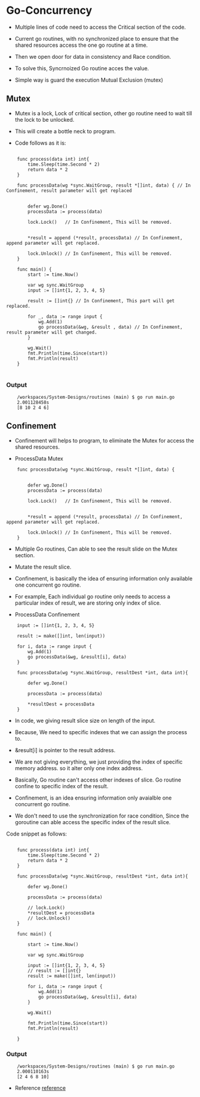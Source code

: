 

# Go-Concurrency

* Multiple lines of code need to access the Critical section of the code. 

* Current go routines, with no synchronized place to ensure that the shared resources access the one go routine at a time. 

* Then we open door for data in consistency and Race condition. 



* To solve this, Syncrnoized Go routine acces the value. 

* Simple way is guard the execution Mutual Exclusion (mutex)   


## Mutex 

* Mutex is a lock, Lock of critical section, other go routine need to wait till the lock to be unlocked. 

* This will create a bottle neck to program. 

* Code follows as it is: 

<pre>
<code>
    func process(data int) int{
        time.Sleep(time.Second * 2)
        return data * 2
    }

    func processData(wg *sync.WaitGroup, result *[]int, data) { // In Confinement, result parameter will get replaced
    
         
        defer wg.Done() 
        processData := process(data)

        lock.Lock()   // In Confinement, This will be removed.
        

        *result = append (*result, processData) // In Confinement, append parameter will get replaced.

        lock.Unlock() // In Confinement, This will be removed. 
    }

    func main() {
        start := time.Now()

        var wg sync.WaitGroup
        input := []int{1, 2, 3, 4, 5}

        result := []int{} // In Confinement, This part will get replaced. 

        for _, data := range input {
            wg.Add(1) 
            go processData(&wg, &result , data) // In Confinement, result parameter will get changed. 
        }

        wg.Wait() 
        fmt.Println(time.Since(start))
	    fmt.Println(result)
    }
</code>
</pre>

### Output 

```
    /workspaces/System-Designs/routines (main) $ go run main.go 
    2.001128458s
    [8 10 2 4 6]
```

## Confinement 

* Confinement will helps to program, to eliminate the Mutex for access the shared resources. 

* ProcessData Mutex

```
    func processData(wg *sync.WaitGroup, result *[]int, data) { 
    
         
        defer wg.Done() 
        processData := process(data)

        lock.Lock()   // In Confinement, This will be removed.
        

        *result = append (*result, processData) // In Confinement, append parameter will get replaced.

        lock.Unlock() // In Confinement, This will be removed. 
    }
```

* Multiple Go routines, Can able to see the result slide on the Mutex section. 

* Mutate the result slice. 



* Confinement, is basically the idea of ensuring information only available one concurrent go routine. 

* For example, Each individual go routine only needs to access a particular index of result, we are storing only index of slice. 


* ProcessData Confinement 

```
    input := []int{1, 2, 3, 4, 5}

    result := make([]int, len(input))

    for i, data := range input {
        wg.Add(1) 
        go processData(&wg, &result[i], data) 
    }

    func processData(wg *sync.WaitGroup, resultDest *int, data int){

        defer wg.Done()
        
        processData := process(data)
  
        *resultDest = processData
    }

```

* In code, we giving result slice size on length of the input. 

* Because, We need to specific indexes that we can assign the process to. 

* &result[i] is pointer to the result address. 

* We are not giving everything, we just providing the index of specific memory address. so it alter only one index address. 

* Basically, Go routine can't access other indexes of slice. Go routine confine to specific index of the result. 

* Confinement, is an idea ensuring information only avaialble one concurrent go routine. 

* We don't need to use the synchronization for race condition, Since the goroutine can able access the specific index of the result slice. 

Code snippet as follows: 

```

    func process(data int) int{
        time.Sleep(time.Second * 2)
        return data * 2
    }

    func processData(wg *sync.WaitGroup, resultDest *int, data int){

        defer wg.Done()
        
        processData := process(data)

        // lock.Lock()
        *resultDest = processData
        // lock.Unlock()
    }

    func main() {

        start := time.Now()

        var wg sync.WaitGroup

        input := []int{1, 2, 3, 4, 5}
        // result := []int{}
        result := make([]int, len(input))

        for i, data := range input {
            wg.Add(1) 
            go processData(&wg, &result[i], data) 
        }

        wg.Wait()

        fmt.Println(time.Since(start))
        fmt.Println(result)

    }

```

### Output 

```
    /workspaces/System-Designs/routines (main) $ go run main.go 
    2.000110163s
    [2 4 6 8 10] 
```

* Reference [reference](https://www.youtube.com/watch?v=Bk1c30avsuU&t=286s)
